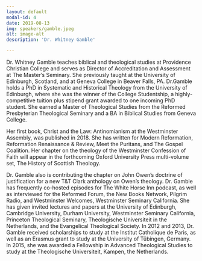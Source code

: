 ```yaml
---
layout: default
modal-id: 4
date: 2019-08-13
img: speakers/gamble.jpeg
alt: image-alt
description: 'Dr. Whitney Gamble'

---
```


Dr. Whitney Gamble teaches biblical and theological studies at Providence Christian College and serves as Director of Accreditation and Assessment at The Master’s Seminary. She previously taught at the University of Edinburgh, Scotland, and at Geneva College in Beaver Falls, PA. Dr.Gamble holds a PhD in Systematic and Historical Theology from the University of Edinburgh, where she was the winner of the College Studentship, a highly-competitive tuition plus stipend grant awarded to one incoming PhD student. She earned a Master of Theological Studies from the Reformed Presbyterian Theological Seminary and a BA in Biblical Studies from Geneva College.

Her first book, Christ and the Law: Antinomianism at the Westminster Assembly, was published in 2018. She has written for Modern Reformation, Reformation Renaissance & Review, Meet the Puritans, and The Gospel Coalition. Her chapter on the theology of the Westminster Confession of Faith will appear in the forthcoming Oxford University Press multi-volume set, The History of Scottish Theology. 

Dr. Gamble also is contributing the chapter on John Owen’s doctrine of justification for a new T&T Clark anthology on Owen’s theology. Dr. Gamble has frequently co-hosted episodes for The White Horse Inn podcast, as well as interviewed for the Reformed Forum, the New Books Network, Pilgrim Radio, and Westminster Welcomes, Westminster Seminary California. She has given invited lectures and papers at the University of Edinburgh, Cambridge University, Durham University, Westminster Seminary California, Princeton Theological Seminary, Theologische Universiteit in the Netherlands, and the Evangelical Theological Society. In 2012 and 2013, Dr. Gamble received scholarships to study at the Institut Catholique de Paris, as well as an Erasmus grant to study at the University of Tübingen, Germany. In 2015, she was awarded a Fellowship in Advanced Theological Studies to study at the Theologische Universiteit, Kampen, the Netherlands.


